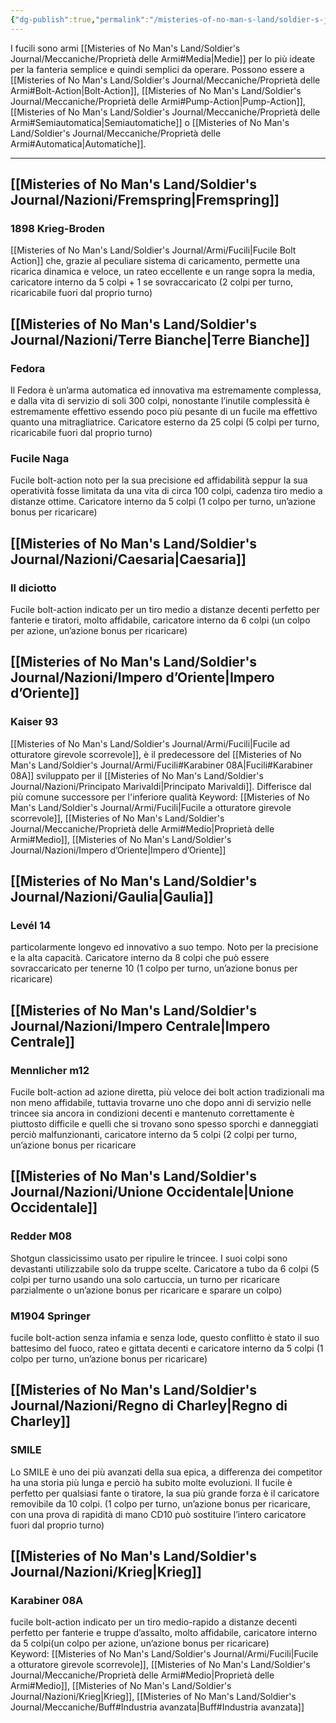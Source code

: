 ```yaml
---
{"dg-publish":true,"permalink":"/misteries-of-no-man-s-land/soldier-s-journal/armi/fucili/"}
---
```


I fucili sono armi [[Misteries of No Man's Land/Soldier's Journal/Meccaniche/Proprietà delle Armi#Media\|Medie]] per lo più ideate per la fanteria semplice e quindi semplici da operare. Possono essere a [[Misteries of No Man's Land/Soldier's Journal/Meccaniche/Proprietà delle Armi#Bolt-Action\|Bolt-Action]], [[Misteries of No Man's Land/Soldier's Journal/Meccaniche/Proprietà delle Armi#Pump-Action\|Pump-Action]], [[Misteries of No Man's Land/Soldier's Journal/Meccaniche/Proprietà delle Armi#Semiautomatica\|Semiautomatiche]] o [[Misteries of No Man's Land/Soldier's Journal/Meccaniche/Proprietà delle Armi#Automatica\|Automatiche]].

---
## [[Misteries of No Man's Land/Soldier's Journal/Nazioni/Fremspring\|Fremspring]]
### 1898 Krieg-Broden
[[Misteries of No Man's Land/Soldier's Journal/Armi/Fucili\|Fucile Bolt Action]] che, grazie al peculiare sistema di caricamento, permette una ricarica dinamica e veloce, un rateo eccellente e un range sopra la media, caricatore interno da 5 colpi + 1 se sovraccaricato (2 colpi per turno, ricaricabile fuori dal proprio turno) 
## [[Misteries of No Man's Land/Soldier's Journal/Nazioni/Terre Bianche\|Terre Bianche]]
### Fedora
Il Fedora è un’arma automatica ed innovativa ma estremamente complessa, e dalla vita di servizio di soli 300 colpi, nonostante l’inutile complessità è estremamente effettivo essendo poco più pesante di un fucile ma effettivo quanto una mitragliatrice. Caricatore esterno da 25 colpi (5 colpi per turno, ricaricabile fuori dal proprio turno)
### Fucile Naga
Fucile bolt-action noto per la sua precisione ed affidabilità seppur la sua operatività fosse limitata da una vita di circa 100 colpi, cadenza tiro medio a distanze ottime. Caricatore interno da 5 colpi (1 colpo per turno, un’azione bonus per ricaricare)
## [[Misteries of No Man's Land/Soldier's Journal/Nazioni/Caesaria\|Caesaria]]
### Il diciotto
Fucile bolt-action indicato per un tiro medio a distanze decenti perfetto per fanterie e tiratori, molto affidabile, caricatore interno da 6 colpi (un colpo per azione, un’azione bonus per ricaricare)
## [[Misteries of No Man's Land/Soldier's Journal/Nazioni/Impero d’Oriente\|Impero d’Oriente]]
### Kaiser 93
[[Misteries of No Man's Land/Soldier's Journal/Armi/Fucili\|Fucile ad otturatore girevole scorrevole]], è il predecessore del [[Misteries of No Man's Land/Soldier's Journal/Armi/Fucili#Karabiner 08A\|Fucili#Karabiner 08A]] sviluppato per il [[Misteries of No Man's Land/Soldier's Journal/Nazioni/Principato Marivaldi\|Principato Marivaldi]]. Differisce dal più comune
successore per l'inferiore qualità
Keyword:
	[[Misteries of No Man's Land/Soldier's Journal/Armi/Fucili\|Fucile a otturatore girevole scorrevole]], [[Misteries of No Man's Land/Soldier's Journal/Meccaniche/Proprietà delle Armi#Medio\|Proprietà delle Armi#Medio]], [[Misteries of No Man's Land/Soldier's Journal/Nazioni/Impero d’Oriente\|Impero d’Oriente]]
## [[Misteries of No Man's Land/Soldier's Journal/Nazioni/Gaulia\|Gaulia]]
### Levél 14
particolarmente longevo ed innovativo a suo tempo. Noto per la precisione e la alta capacità. Caricatore interno da 8 colpi che può essere sovraccaricato per tenerne 10 (1 colpo per turno, un’azione bonus per ricaricare)
## [[Misteries of No Man's Land/Soldier's Journal/Nazioni/Impero Centrale\|Impero Centrale]]
### Mennlicher m12
Fucile bolt-action ad azione diretta, più veloce dei bolt action tradizionali ma non meno affidabile, tuttavia trovarne uno che dopo anni di servizio nelle trincee sia ancora in condizioni decenti e mantenuto correttamente è piuttosto difficile e quelli che si trovano sono spesso sporchi e danneggiati perciò malfunzionanti, caricatore interno da 5 colpi (2 colpi per turno, un’azione bonus per ricaricare
## [[Misteries of No Man's Land/Soldier's Journal/Nazioni/Unione Occidentale\|Unione Occidentale]]
### Redder M08
Shotgun classicissimo usato per ripulire le trincee. I suoi colpi sono devastanti utilizzabile solo da truppe scelte. Caricatore a tubo da 6 colpi (5 colpi per turno usando una solo cartuccia, un turno per ricaricare parzialmente o un’azione bonus per ricaricare e sparare un colpo)
### M1904 Springer
fucile bolt-action senza infamia e senza lode, questo conflitto è stato il suo battesimo del fuoco, rateo e gittata decenti e caricatore interno da 5 colpi (1 colpo per turno, un’azione bonus per ricaricare)
## [[Misteries of No Man's Land/Soldier's Journal/Nazioni/Regno di Charley\|Regno di Charley]]
### SMILE
Lo SMILE è uno dei più avanzati della sua epica, a differenza dei competitor ha una storia più lunga e perciò ha subito molte evoluzioni. Il fucile è perfetto per qualsiasi fante o tiratore, la sua più grande forza è il caricatore removibile da 10 colpi. (1 colpo per turno, un’azione bonus per ricaricare, con una prova di rapidità di mano CD10 può sostituire l’intero caricatore fuori dal proprio turno)
## [[Misteries of No Man's Land/Soldier's Journal/Nazioni/Krieg\|Krieg]]
### Karabiner 08A
fucile bolt-action indicato per un tiro medio-rapido a distanze decenti perfetto per fanterie e truppe d’assalto, molto affidabile, caricatore interno da 5 colpi(un colpo per azione, un’azione bonus per ricaricare)  
Keyword:
	[[Misteries of No Man's Land/Soldier's Journal/Armi/Fucili\|Fucile a otturatore girevole scorrevole]], [[Misteries of No Man's Land/Soldier's Journal/Meccaniche/Proprietà delle Armi#Medio\|Proprietà delle Armi#Medio]], [[Misteries of No Man's Land/Soldier's Journal/Nazioni/Krieg\|Krieg]], [[Misteries of No Man's Land/Soldier's Journal/Meccaniche/Buff#Industria avanzata\|Buff#Industria avanzata]]


